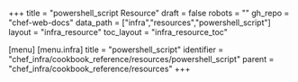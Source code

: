 +++
title = "powershell_script Resource"
draft = false
robots = ""
gh_repo = "chef-web-docs"
data_path = ["infra","resources","powershell_script"]
layout = "infra_resource"
toc_layout = "infra_resource_toc"

[menu]
  [menu.infra]
    title = "powershell_script"
    identifier = "chef_infra/cookbook_reference/resources/powershell_script"
    parent = "chef_infra/cookbook_reference/resources"
+++

<!-- The contents of this page are automatically generated from the powershell_script.yaml file in the data directory. -->
<!-- To suggest a change, edit the https://github.com/chef/chef/blob/master/lib/chef/resource/powershell_script.rb file
      and submit a pull request to the https://github.com/chef/chef repository. -->
